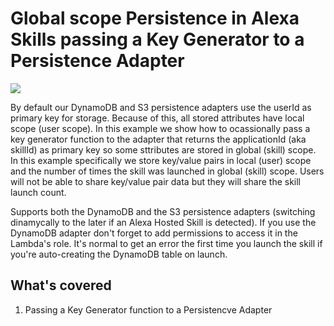 # Global scope Persistence in Alexa Skills passing a Key Generator to a Persistence Adapter
<img src="https://m.media-amazon.com/images/G/01/mobile-apps/dex/alexa/alexa-skills-kit/tutorials/fact/header._TTH_.png" />

By default our DynamoDB and S3 persistence adapters use the userId as primary key for storage. Because of this, all stored attributes have local scope (user scope). In this example we show how to ocassionally pass a key generator function to the adapter that returns the applicationId (aka skillId) as primary key so some sttributes are stored in global (skill) scope.
In this example specifically we store key/value pairs in local (user) scope and the number of times the skill was launched in global (skill) scope. Users will not be able to share key/value pair data but they will share the skill launch count.

Supports both the DynamoDB and the S3 persistence adapters (switching dinamycally to the later if an Alexa Hosted Skill is detected). If you use the DynamoDB adapter don't forget to add permissions to access it in the Lambda's role. It's normal to get an error the first time you launch the skill if you're auto-creating the DynamoDB table on launch.

## What's covered
1. Passing a Key Generator function to a Persistencve Adapter